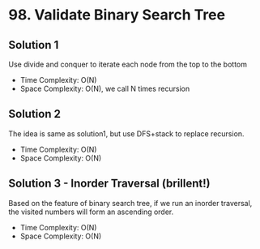 # 98. Validate Binary Search Tree

## Solution 1

Use divide and conquer to iterate each node from the top to the bottom

* Time Complexity: O(N)
* Space Complexity: O(N), we call N times recursion

## Solution 2

The idea is same as solution1, but use DFS+stack to replace recursion.

* Time Complexity: O(N)
* Space Complexity: O(N)

## Solution 3 - Inorder Traversal (brillent!)

Based on the feature of binary search tree, if we run an inorder traversal, the visited numbers will form an ascending order.

* Time Complexity: O(N)
* Space Complexity: O(N)

